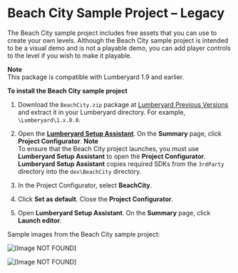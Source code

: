 # Beach City Sample Project – Legacy<a name="sample-level-beach-city-night-assets"></a>

The Beach City sample project includes free assets that you can use to create your own levels\. Although the Beach City sample project is intended to be a visual demo and is not a playable demo, you can add player controls to the level if you wish to make it playable\.

**Note**  
This package is compatible with Lumberyard 1\.9 and earlier\.

**To install the Beach City sample project**

1. Download the `BeachCity.zip` package at [Lumberyard Previous Versions](https://aws.amazon.com/lumberyard/downloads/previous-versions/) and extract it in your Lumberyard directory\. For example, `\Lumberyard\1.x.0.0`\.

1. Open the [**Lumberyard Setup Assistant**](lumberyard-launcher-using.md)\. On the **Summary** page, click **Project Configurator**\.
**Note**  
To ensure that the Beach City project launches, you must use **Lumberyard Setup Assistant** to open the **Project Configurator**\. **Lumberyard Setup Assistant** copies required SDKs from the `3rdParty` directory into the `dev\BeachCity` directory\.

1. In the Project Configurator, select **BeachCity**\.

1. Click **Set as default**\. Close the **Project Configurator**\.

1. Open **Lumberyard Setup Assistant**\. On the **Summary** page, click **Launch editor**\.

Sample images from the Beach City sample project:

![\[Image NOT FOUND\]](http://docs.aws.amazon.com/lumberyard/latest/userguide/images/samples-beachcity-1.png)

![\[Image NOT FOUND\]](http://docs.aws.amazon.com/lumberyard/latest/userguide/images/samples-beachcity-2.png)